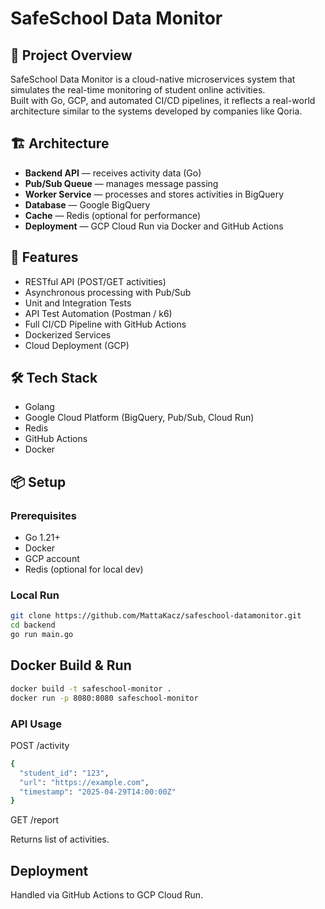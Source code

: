 # SafeSchool Data Monitor

## 📖 Project Overview

SafeSchool Data Monitor is a cloud-native microservices system that simulates the real-time monitoring of student online activities.  
Built with Go, GCP, and automated CI/CD pipelines, it reflects a real-world architecture similar to the systems developed by companies like Qoria.

## 🏗 Architecture

- **Backend API** — receives activity data (Go)
- **Pub/Sub Queue** — manages message passing
- **Worker Service** — processes and stores activities in BigQuery
- **Database** — Google BigQuery
- **Cache** — Redis (optional for performance)
- **Deployment** — GCP Cloud Run via Docker and GitHub Actions

## 🚀 Features

- RESTful API (POST/GET activities)
- Asynchronous processing with Pub/Sub
- Unit and Integration Tests
- API Test Automation (Postman / k6)
- Full CI/CD Pipeline with GitHub Actions
- Dockerized Services
- Cloud Deployment (GCP)

## 🛠 Tech Stack

- Golang
- Google Cloud Platform (BigQuery, Pub/Sub, Cloud Run)
- Redis
- GitHub Actions
- Docker

## 📦 Setup

### Prerequisites
- Go 1.21+
- Docker
- GCP account
- Redis (optional for local dev)

### Local Run

```bash
git clone https://github.com/MattaKacz/safeschool-datamonitor.git
cd backend
go run main.go
```

## Docker Build & Run
```bash
docker build -t safeschool-monitor .
docker run -p 8080:8080 safeschool-monitor
```

### API Usage
POST /activity
```bash
{
  "student_id": "123",
  "url": "https://example.com",
  "timestamp": "2025-04-29T14:00:00Z"
}
```
GET /report

Returns list of activities.

## Deployment
Handled via GitHub Actions to GCP Cloud Run.



